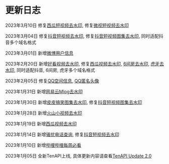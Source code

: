 # 更新日志

2023年3月10日 修复[西瓜短视频去水印](https://docs.tenapi.cn/watermark/video.html), 修复[微视短视频去水印](https://docs.tenapi.cn/watermark/video.html)

2023年3月04日 修复[抖音短视频去水印](https://docs.tenapi.cn/watermark/video.html), 修复[抖音短视频图集去水印](https://docs.tenapi.cn/watermark/images.html), 同时适配抖音多个域名格式

2023年3月01日 新增[微博用户信息](https://docs.tenapi.cn/weibo/userinfo.html)

2023年2月20日 新增[好看视频去水印](https://docs.tenapi.cn/watermark/video.html), 修复[西瓜视频去水印](https://docs.tenapi.cn/watermark/video.html), [6间房去水印](https://docs.tenapi.cn/watermark/video.html), [虎牙去水印](https://docs.tenapi.cn/watermark/video.html), 同时适配抖音, 6间房, 虎牙多个域名格式

2023年2月05日 修复[QQ空间信息](https://docs.tenapi.cn/tencent/qzone.html), [QQ匿名头像](https://docs.tenapi.cn/tencent/anon-avatar.html)

2023年1月31日 新增[网易云Mlog去水印](https://docs.tenapi.cn/watermark/video.html)

2023年1月30日 新增[皮皮搞笑图集去水印](https://docs.tenapi.cn/watermark/images.html), 修复[抖音短视频图集去水印](https://docs.tenapi.cn/watermark/images.html)

2023年1月28日 新增[火山小视频去水印](https://docs.tenapi.cn/watermark/video.html)

2023年1月19日 新增[西瓜视频去水印](https://docs.tenapi.cn/watermark/video.html)

2023年1月14日 新增[骚扰电话查询](https://docs.tenapi.cn/utility/nuisance.html), 修复[抖音短视频去水印](https://docs.tenapi.cn/watermark/video.html)

2023年1月10日 新增[哔哩哔哩每周必看](https://docs.tenapi.cn/bilibili/weekly.html)

2023年1月05日 全新TenAPI上线, 具体更新内容请查看[TenAPI Update 2.0](https://5ime.cn/tenapi-update.html)
